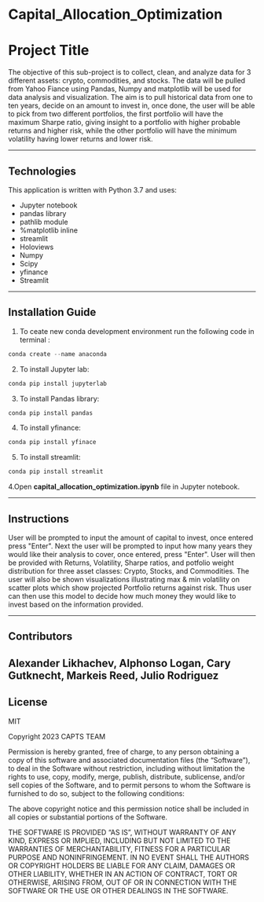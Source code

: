 # Capital_Allocation_Optimization

# Project Title

The objective of this sub-project is to collect, clean, and analyze data for 3 different assets: crypto, commodities, and stocks. The data will be pulled from Yahoo Fiance using Pandas, Numpy and matplotlib will be used for data analysis and visualization. The aim is to pull historical data from one to ten years, decide on an amount to invest in, once done, the user will be able to pick from two different portfolios, the first portfolio will have the maximum Sharpe ratio, giving insight to a portfolio with higher probable returns and higher risk, while the other portfolio will have the minimum volatility having lower returns  and lower risk.


---

## Technologies

This application is written with Python 3.7 and uses:
   * Jupyter notebook
   * pandas library
   * pathlib module
   * %matplotlib inline
   * streamlit
   * Holoviews
   * Numpy
   * Scipy
   * yfinance
   * Streamlit
   

---

## Installation Guide

1. To ceate new conda development environment run the following code in terminal :
```python
conda create --name anaconda
```
2. To install Jupyter lab: 
```python
conda pip install jupyterlab
```
3. To install Pandas library:
```python
conda pip install pandas
```
4. To install yfinance:
```python
conda pip install yfinace
```
5. To install streamlit:
```python
conda pip install streamlit
```
4.Open **capital_allocation_optimization.ipynb** file in Jupyter notebook.  
  
---

## Instructions

User will be prompted to input the amount of capital to invest, once entered press "Enter". Next the user will be prompted to input how many years they would like their analysis to cover, once entered, press "Enter". User will then be provided with Returns, Volatility, Sharpe ratios, and potfolio weight distribution for three asset classes: Crypto, Stocks, and Commodities. The user will also be shown visualizations illustrating max & min volatility on scatter plots which show projected Portfolio returns against risk. Thus user can then use this model to decide how much money they would like to invest based on the information provided.

---

## Contributors
Alexander Likhachev, Alphonso Logan, Cary Gutknecht, Markeis Reed, Julio Rodriguez 
---

## License

MIT

Copyright 2023 CAPTS TEAM

Permission is hereby granted, free of charge, to any person obtaining a copy of this software and associated documentation files (the “Software”), to deal in the Software without restriction, including without limitation the rights to use, copy, modify, merge, publish, distribute, sublicense, and/or sell copies of the Software, and to permit persons to whom the Software is furnished to do so, subject to the following conditions:

The above copyright notice and this permission notice shall be included in all copies or substantial portions of the Software.

THE SOFTWARE IS PROVIDED “AS IS”, WITHOUT WARRANTY OF ANY KIND, EXPRESS OR IMPLIED, INCLUDING BUT NOT LIMITED TO THE WARRANTIES OF MERCHANTABILITY, FITNESS FOR A PARTICULAR PURPOSE AND NONINFRINGEMENT. IN NO EVENT SHALL THE AUTHORS OR COPYRIGHT HOLDERS BE LIABLE FOR ANY CLAIM, DAMAGES OR OTHER LIABILITY, WHETHER IN AN ACTION OF CONTRACT, TORT OR OTHERWISE, ARISING FROM, OUT OF OR IN CONNECTION WITH THE SOFTWARE OR THE USE OR OTHER DEALINGS IN THE SOFTWARE.